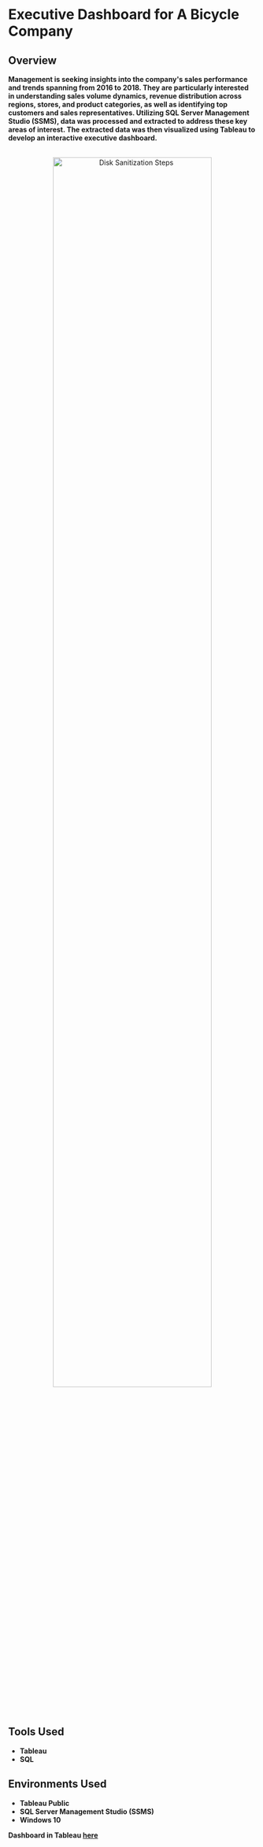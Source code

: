 <h1>Executive Dashboard for A Bicycle Company</h1>

<h2>Overview </h2>

<b>Management is seeking insights into the company's sales performance and trends spanning from 2016 to 2018. They are particularly interested in understanding sales volume dynamics, revenue distribution across regions, stores, and product categories, as well as identifying top customers and sales representatives. Utilizing SQL Server Management Studio (SSMS), data was processed and extracted to address these key areas of interest. The extracted data was then visualized using Tableau to develop an interactive executive dashboard.</b>

<p align="center">
 <br/>
<img src="https://i.imgur.com/0CBCdGt.png" height="80%" width="80%" alt="Disk Sanitization Steps"/>
<br />
<br />
  <br/>

<h2>Tools Used</h2>

- <b>Tableau</b>
- <b>SQL</b>

 


<h2>Environments Used </h2>

- <b>Tableau Public</b>
- <b>SQL Server Management Studio (SSMS)</b>
- <b>Windows 10</b> 

<b>Dashboard in Tableau [here](https://public.tableau.com/app/profile/priscilla.annor.gyamfi/viz/NewProject_17097462809220/Dashboard12)
</b>
